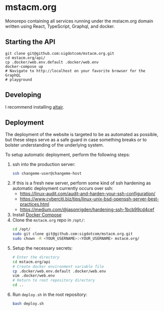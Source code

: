 # mstacm.org
Monorepo containing all services running under the mstacm.org domain written
using React, TypeScript, Graphql, and docker.

## Starting the API
```
git clone git@github.com:sigdotcom/mstacm.org.git
cd mstacm.org/api/
cp .docker/web.env.default .docker/web.env
docker-compose up
# Navigate to http://localhost on your favorite browser for the GraphQL
# playground
```

## Developing
I recommend installing [altair](https://altair.sirmuel.design/).

## Deployment
The deployment of the website is targeted to be as automated as possible, but
these steps serve as a safe guard in case something breaks or to bolster
understanding of the underlying system.

To setup automatic deployment, perform the following steps:
1. ssh into the production server:
    ```bash
    ssh changeme-user@changeme-host
    ```
2. If this is a fresh new server, perform some kind of ssh hardening
   as automatic deployment currently occurs over ssh:
    + https://linux-audit.com/audit-and-harden-your-ssh-configuration/
    + https://www.cyberciti.biz/tips/linux-unix-bsd-openssh-server-best-practices.html
    + https://medium.com/@jasonrigden/hardening-ssh-1bcb99cd4cef
3. Install [Docker Compose](https://docs.docker.com/compose/install/)
4. Clone the `mstacm.org` repo in `/opt/`:
	```bash
	cd /opt/
	sudo git clone git@github.com:sigdotcom/mstacm.org.git
	sudo chown -R <YOUR_USERNAME>:<YOUR_USERNAME> mstacm.org/
	```
5. Setup the necessary secrets:
	```bash
	# Enter the directory
	cd mstacm.org/api
	# Create docker environment variable file
	cp .docker/web.env.default .docker/web.env
	vim .docker/web.env
	# Return to root repository directory
	cd ..
	```
5. Run `deploy.sh` in the root repository:
	```bash
	bash deploy.sh
	```
